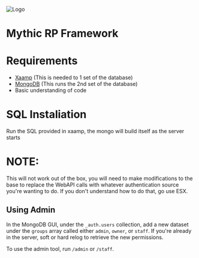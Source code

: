 ![Logo](https://i.imgur.com/uv0El0Z.jpeg)

# Mythic RP Framework

# Requirements 
- [Xaamp](https://www.apachefriends.org/download.html) (This is needed to 1 set of the database) 
- [MongoDB]([https://i.imgur.com/uv0El0Z.jpeg](https://www.mongodb.com/try/download/community)) (This runs the 2nd set of the database)
- Basic understanding of code
  
# SQL Instaliation
Run the SQL provided in xaamp, the mongo will build itself as the server starts

# NOTE:
This will not work out of the box, you will need to make modifications to the base to replace the WebAPI calls with whatever authentication source you're wanting to do. If you don't understand how to do that, go use ESX.

## Using Admin

In the MongoDB GUI, under the `_auth.users` collection, add a new dataset under the `groups` array called either `admin`, `owner`, or `staff`. If you're already in the server, soft or hard relog to retrieve the new permissions. 

To use the admin tool, run `/admin` or `/staff`.
